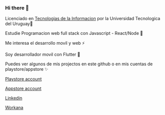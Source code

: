 ### Hi there 👋


Licenciado en [Tecnologias de la Informacion](https://utec.edu.uy/es/educacion/carrera/licenciatura-en-tecnologias-de-la-informacion/) por la Universidad Tecnologica del Uruguay🔭

Estudie Programacion web full stack con Javascript - React/Node 🌱

Me interesa el desarrollo movil y web ⚡

Soy desarrollador movil con Flutter 💬

Puedes ver algunos de mis projectos en este github o en mis cuentas de playstore/appstore ✨

[Playstore account](https://play.google.com/store/apps/dev?id=8145965427498658049)

[Appstore account](https://apps.apple.com/us/developer/guillermo-rodriguez/id1611904530)

[Linkedin](https://www.linkedin.com/in/guillermo-rodriguez-dev/)

[Workana](https://www.workana.com/freelancer/95d1be220bfcd5b7a03e853193b08c7a)

<!--
**guillermo-rodriguez-dev/guillermo-rodriguez-dev** is a ✨ _special_ ✨ repository because its `README.md` (this file) appears on your GitHub profile.

Here are some ideas to get you started:

- 🔭 I’m currently working on ...
- 🌱 I’m currently learning ...
- 👯 I’m looking to collaborate on ...
- 🤔 I’m looking for help with ...
- 💬 Ask me about ...
- 📫 How to reach me: ...
- 😄 Pronouns: ...
- ⚡ Fun fact: ...
-->

